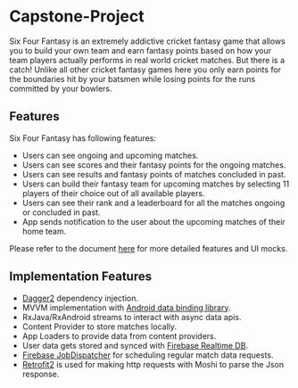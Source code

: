 # Capstone-Project

Six Four Fantasy is an extremely addictive cricket fantasy game that allows you to build your own team and earn fantasy points based on how your team players  actually performs  in real world cricket matches. But there is a catch! Unlike all other cricket fantasy games here you only earn points for the boundaries hit by your batsmen while losing points for the runs committed by your bowlers.

## Features

Six Four Fantasy has following features:

- Users can see ongoing and upcoming matches.
- Users can see scores and their fantasy points for the ongoing matches.
- Users can see results and fantasy points of matches concluded in past.
- Users can build their fantasy team for upcoming matches by selecting 11 players of their choice out of all available players.
- Users can see their rank and a leaderboard for all the matches ongoing or concluded in past.
- App sends notification to the user about the upcoming matches of their home team.

Please refer to the document [here](https://github.com/shubham1g5/SixFourFantasy/blob/master/Capstone_Stage1.pdf) for more detailed features and UI mocks.

## Implementation Features

- [Dagger2](https://google.github.io/dagger/) dependency injection.
- MVVM implementation with [Android data binding library](https://developer.android.com/topic/libraries/data-binding/index.html).
- RxJava/RxAndroid streams to interact with async data apis.
- Content Provider to store matches locally.
- App Loaders to provide data from content providers.
- User data gets stored and synced with [Firebase Realtime DB](https://firebase.google.com/docs/database/?gclid=CjwKEAiArIDFBRCe_9DJi6Or0UcSJAAK1nFv97quw8-bzf1h_bWYTY2twN47H7ENfnBJIlqA3C4eeRoCv5zw_wcB).
- [Firebase JobDispatcher](https://github.com/firebase/firebase-jobdispatcher-android) for scheduling regular match data requests.
- [Retrofit2](https://square.github.io/retrofit/) is used for making http requests with Moshi to parse the Json response. 


